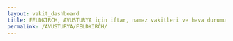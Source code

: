 ```yaml
---
layout: vakit_dashboard
title: FELDKIRCH, AVUSTURYA için iftar, namaz vakitleri ve hava durumu - ilçe/eyalet seç
permalink: /AVUSTURYA/FELDKIRCH/
---
```


<script type="text/javascript">
  var GLOBAL_COUNTRY = 'AVUSTURYA';
  var GLOBAL_CITY = 'FELDKIRCH';
  var GLOBAL_STATE = '';
  var lat = 72;
  var lon = 21;
</script>
